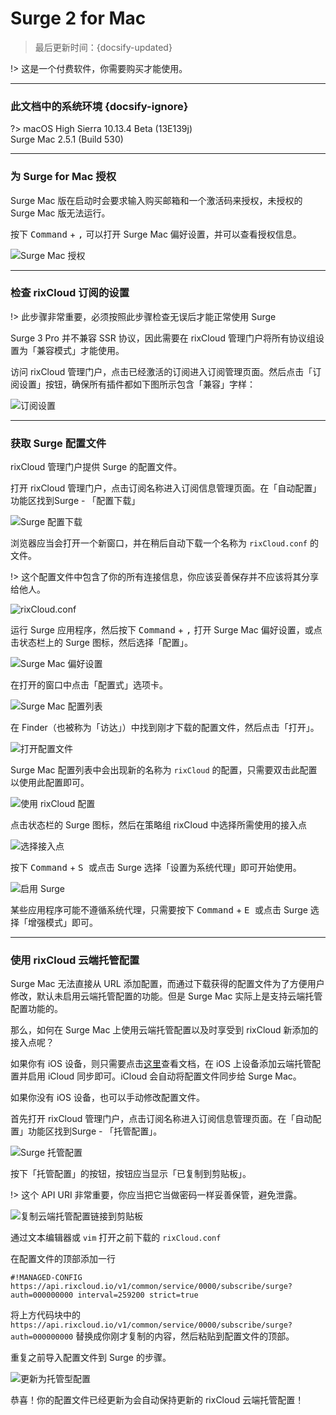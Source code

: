 # Surge 2 for Mac

> 最后更新时间：{docsify-updated}

!> 这是一个付费软件，你需要购买才能使用。

---

### 此文档中的系统环境 {docsify-ignore}

?> macOS High Sierra 10.13.4 Beta (13E139j)  
Surge Mac 2.5.1 (Build 530)

---

### 为 Surge for Mac 授权

Surge Mac 版在启动时会要求输入购买邮箱和一个激活码来授权，未授权的 Surge Mac 版无法运行。

按下 <kbd>Command</kbd> + <kbd>,</kbd> 可以打开 Surge Mac 偏好设置，并可以查看授权信息。

![Surge Mac 授权](https://rixcloud-1255365801.file.myqcloud.com/image/98e88.png)

---

### 检查 rixCloud 订阅的设置

!> 此步骤非常重要，必须按照此步骤检查无误后才能正常使用 Surge

Surge 3 Pro 并不兼容 SSR 协议，因此需要在 rixCloud 管理门户将所有协议组设置为「兼容模式」才能使用。

访问 rixCloud 管理门户，点击已经激活的订阅进入订阅管理页面。然后点击「订阅设置」按钮，确保所有插件都如下图所示包含「兼容」字样：

![订阅设置](https://rixcloud-1255365801.file.myqcloud.com/image/60qwv.png)

---

### 获取 Surge 配置文件

rixCloud 管理门户提供 Surge 的配置文件。

打开 rixCloud 管理门户，点击订阅名称进入订阅信息管理页面。在「自动配置」功能区找到Surge - 「配置下载」

![Surge 配置下载](https://rixcloud-1255365801.file.myqcloud.com/image/aimpf.png)

浏览器应当会打开一个新窗口，并在稍后自动下载一个名称为 `rixCloud.conf` 的文件。

!> 这个配置文件中包含了你的所有连接信息，你应该妥善保存并不应该将其分享给他人。

![rixCloud.conf](https://rixcloud-1255365801.file.myqcloud.com/image/fpauv.png)

运行 Surge 应用程序，然后按下 <kbd>Command</kbd> + <kbd>,</kbd> 打开 Surge Mac 偏好设置，或点击状态栏上的 Surge 图标，然后选择「配置」。

![Surge Mac 偏好设置](https://rixcloud-1255365801.file.myqcloud.com/image/yccmr.png)

在打开的窗口中点击「配置式」选项卡。

![Surge Mac 配置列表](https://rixcloud-1255365801.file.myqcloud.com/image/hulom.png)

在 Finder（也被称为「访达」）中找到刚才下载的配置文件，然后点击「打开」。

![打开配置文件](https://rixcloud-1255365801.file.myqcloud.com/image/8vtxm.png)

Surge Mac 配置列表中会出现新的名称为 `rixCloud` 的配置，只需要双击此配置以使用此配置即可。

![使用 rixCloud 配置](https://rixcloud-1255365801.file.myqcloud.com/image/cbj7i.png)

点击状态栏的 Surge 图标，然后在策略组 rixCloud 中选择所需使用的接入点

![选择接入点](https://rixcloud-1255365801.file.myqcloud.com/image/mblfi.png)

按下 <kbd>Command</kbd> + <kbd> S </kbd> 或点击 Surge 选择「设置为系统代理」即可开始使用。

![启用 Surge](https://rixcloud-1255365801.file.myqcloud.com/image/6dvul.png)

某些应用程序可能不遵循系统代理，只需要按下 <kbd>Command</kbd> + <kbd> E </kbd> 或点击 Surge 选择「增强模式」即可。

---

### 使用 rixCloud 云端托管配置

Surge Mac 无法直接从 URL 添加配置，而通过下载获得的配置文件为了方便用户修改，默认未启用云端托管配置的功能。但是 Surge Mac 实际上是支持云端托管配置功能的。

那么，如何在 Surge Mac 上使用云端托管配置以及时享受到 rixCloud 新添加的接入点呢？

如果你有 iOS 设备，则只需要点击[这里](/iOS/Surge-3/Guides/)查看文档，在 iOS 上设备添加云端托管配置并启用 iCloud 同步即可。iCloud 会自动将配置文件同步给 Surge Mac。

如果你没有 iOS 设备，也可以手动修改配置文件。

首先打开 rixCloud 管理门户，点击订阅名称进入订阅信息管理页面。在「自动配置」功能区找到Surge - 「托管配置」。

![Surge 托管配置](https://rixcloud-1255365801.file.myqcloud.com/image/ra0pm.png)

按下「托管配置」的按钮，按钮应当显示「已复制到剪贴板」。

!> 这个 API URI 非常重要，你应当把它当做密码一样妥善保管，避免泄露。

![复制云端托管配置链接到剪贴板](https://rixcloud-1255365801.file.myqcloud.com/image/d6xq7.png)

通过文本编辑器或 `vim` 打开之前下载的 `rixCloud.conf`

在配置文件的顶部添加一行

```
#!MANAGED-CONFIG https://api.rixcloud.io/v1/common/service/0000/subscribe/surge?auth=000000000 interval=259200 strict=true
```

将上方代码块中的 `https://api.rixcloud.io/v1/common/service/0000/subscribe/surge?auth=000000000` 替换成你刚才复制的内容，然后粘贴到配置文件的顶部。

重复之前导入配置文件到 Surge 的步骤。

![更新为托管型配置](https://rixcloud-1255365801.file.myqcloud.com/image/f6pt4.png)

恭喜！你的配置文件已经更新为会自动保持更新的 rixCloud 云端托管配置！



